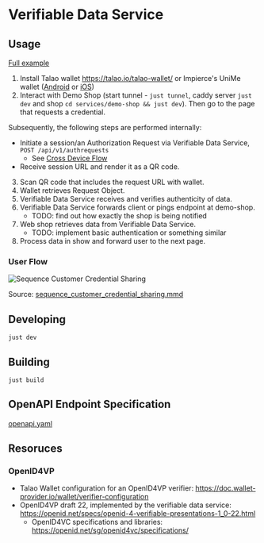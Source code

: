 # Verifiable Data Service

## Usage

[Full example](https://doc.wallet-provider.io/wallet/verifier-configuration#full-verifier-flow-example)

1. Install Talao wallet <https://talao.io/talao-wallet/> or Impierce's UniMe
   wallet
   ([Android](https://play.google.com/store/apps/details?id=com.impierce.identity_wallet)
   or
   [iOS](https://apps.apple.com/us/app/unime-identity-wallet/id6451394321?l=vi))
2. Interact with Demo Shop (start tunnel - `just tunnel`, caddy server
   `just dev` and shop `cd services/demo-shop && just dev`). Then go to the page
   that requests a credential.

Subsequently, the following steps are performed internally:

- Initiate a session/an Authorization Request via Verifiable Data Service,
  `POST /api/v1/authrequests`
  - See
    [Cross Device Flow](https://openid.net/specs/openid-4-verifiable-presentations-1_0-20.html#name-cross-device-flow)
- Receive session URL and render it as a QR code.

3. Scan QR code that includes the request URL with wallet.
4. Wallet retrieves Request Object.
5. Verifiable Data Service receives and verifies authenticity of data.
6. Verifiable Data Service forwards client or pings endpoint at demo-shop.
   - TODO: find out how exactly the shop is being notified
7. Web shop retrieves data from Verifiable Data Service.
   - TODO: implement basic authentication or something similar
8. Process data in show and forward user to the next page.

### User Flow

![Sequence Customer Credential Sharing](../../docs/architecture/figures/sequence_customer_credential_sharing.png)

Source:
[sequence_customer_credential_sharing.mmd](../../docs/architecture/figures/sequence_customer_credential_sharing.mmd)

## Developing

`just dev`

## Building

`just build`

## OpenAPI Endpoint Specification

[openapi.yaml](./openapi.yaml)

## Resoruces

### OpenID4VP

- Talao Wallet configuration for an OpenID4VP verifier:
  <https://doc.wallet-provider.io/wallet/verifier-configuration>
- OpenID4VP draft 22, implemented by the verifiable data service:
  <https://openid.net/specs/openid-4-verifiable-presentations-1_0-22.html>
  - OpenID4VC specifications and libraries:
    <https://openid.net/sg/openid4vc/specifications/>
